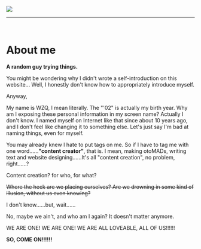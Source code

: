 ![](https://img.wzq02.top/others/aboutme_pic1.webp)

----

<br>

# About me

**A random guy trying things.**

You might be wondering why I didn't wrote a self-introduction on this website... Well, I honestly don't know how to appropriately introduce myself.

Anyway,

My name is WZQ, I mean literally. The "'02" is actually my birth year. Why am I exposing these personal information in my screen name? Actually I don't know. I named myself on Internet like that since about 10 years ago, and I don't feel like changing it to something else. Let's just say I'm bad at naming things, even for myself.

You may already knew I hate to put tags on me. So if I have to tag me with one word......**"content creator"**, that is. I mean, making otoMADs, writing text and website designing......It's all "content creation", no problem, right......?

Content creation? for who, for what?

~~Where the heck are we placing ourselves? Are we drowning in some kind of illusion, without us even knowing?~~

I don't know......but, wait......

No, maybe we ain't, and who am I again? It doesn't matter anymore.

WE ARE ONE! WE ARE ONE! WE ARE ALL LOVEABLE, ALL OF US!!!!!!

**SO, COME ON!!!!!!**